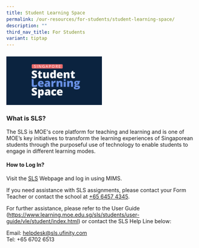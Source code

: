 ```yaml
---
title: Student Learning Space
permalink: /our-resources/for-students/student-learning-space/
description: ""
third_nav_title: For Students
variant: tiptap
---
```

<h3></h3>
<div class="isomer-image-wrapper">
<img style="width: 50%;" height="auto" width="100%" alt="" src="/images/For Students/SLS logo.png">
</div>
<h3>What is SLS?</h3>
<p>The SLS is MOE's core platform for teaching and learning and is one of
MOE’s key initiatives to transform the learning experiences of Singaporean
students through the purposeful use of technology to enable students to
engage in different learning modes.</p>
<h4>How to Log In?</h4>
<p>Visit the <a href="https://vle.learning.moe.edu.sg/login" rel="noopener noreferrer nofollow" target="_blank">SLS</a> Webpage
and log in using MIMS.</p>
<p></p>
<p></p>
<p>If you need assistance with SLS assignments, please contact your Form
Teacher or contact the school at <a href="tel:+6564574345" rel="noopener noreferrer nofollow" target="_blank">+65 6457 4345</a>.</p>
<p>For further assistance, please refer to the User Guide (<a href="https://www.learning.moe.edu.sg/sls/students/user-guide/vle/student/index.html" rel="noopener noreferrer nofollow" target="_blank">https://www.learning.moe.edu.sg/sls/students/user-guide/vle/student/index.html</a>)
or contact the SLS Help Line below:</p>
<p>Email:&nbsp;<a href="helpdesk@sls.ufinity.com" rel="noopener noreferrer nofollow" target="_blank">helpdesk@sls.ufinity.com </a>
<br>Tel: +65 6702 6513</p>